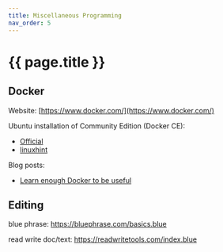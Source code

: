 ```yaml
---
title: Miscellaneous Programming
nav_order: 5
---
```


# {{ page.title }}

## Docker

Website: [https://www.docker.com/](https://www.docker.com/)

Ubuntu installation of Community Edition (Docker CE):
- [Official](https://docs.docker.com/install/linux/docker-ce/ubuntu/)
- [linuxhint](https://linuxhint.com/install_docker_linux_mint/)

Blog posts:
- [Learn enough Docker to be useful](https://towardsdatascience.com/learn-enough-docker-to-be-useful-b7ba70caeb4b)

## Editing

blue phrase: https://bluephrase.com/basics.blue

read write doc/text: https://readwritetools.com/index.blue